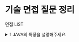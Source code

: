 # 기술 면접 질문 정리

면접 LIST

<details>
<summary>1.JAVA의 특징을 설명해주세요.</summary>
- 자바는 객체 지향 프로그래밍 언어입니다.
- 기본 자료형을 제외한 모든 요소들이 객체로 표현되고, 객체 지향 개념의 특징이 캡슐화, 상속, 다형성이 잘 적용된 언어입니다.

<h3>장점</h3>
- JVM(자바 가상머신) 위에서 동작하기 때문에 운영체제에 독립적이다.
- GabageCollection을 통한 자동적인 메모리 관리가 가능하다.
<h3>단점</h3>
- JVM 위에서 동작하기 때문에 실행 속도가 상대적으로 느리다.
- 다중 상속이나 타입에 엄격하며, 제약이 많다(그래서 인터페이스를 사용하여 보완함)

</details>